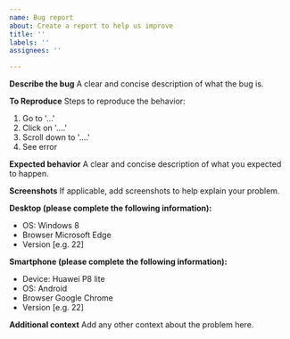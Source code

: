 ```yaml
---
name: Bug report
about: Create a report to help us improve
title: ''
labels: ''
assignees: ''

---
```


**Describe the bug**
A clear and concise description of what the bug is.

**To Reproduce**
Steps to reproduce the behavior:
1. Go to '...'
2. Click on '....'
3. Scroll down to '....'
4. See error

**Expected behavior**
A clear and concise description of what you expected to happen.

**Screenshots**
If applicable, add screenshots to help explain your problem.

**Desktop (please complete the following information):**
 - OS: Windows 8
 - Browser Microsoft Edge
 - Version [e.g. 22]

**Smartphone (please complete the following information):**
 - Device: Huawei P8 lite
 - OS: Android
 - Browser Google Chrome
 - Version [e.g. 22]

**Additional context**
Add any other context about the problem here.
